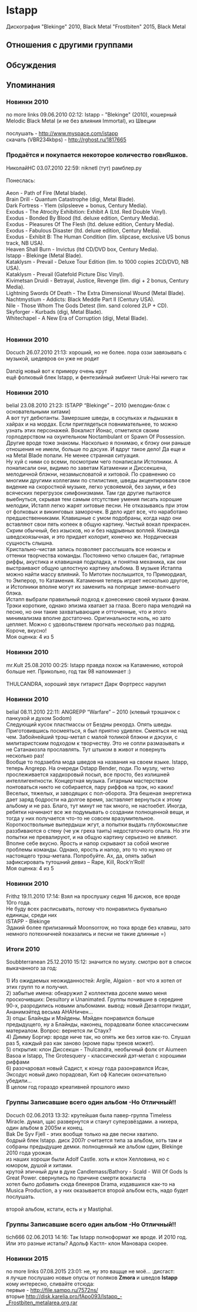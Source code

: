 # Istapp

Дискография
"Blekinge" 2010, Black Metal
"Frostbiten" 2015, Black Metal

## Отношения с другими группами


## Обсуждения


## Упоминания

### Новинки 2010

no more links 09.06.2010 02:12:
Istapp - "Blekinge" (2010), кошерный Melodic Black Metal (и не без влияния Immortal), из Швеции<BR><BR>послушать - <A HREF="http://www.myspace.com/istapp" TARGET="_blank">http://www.myspace.com/istapp</A><BR>скачать (VBR234kbps) - <A HREF="http://rghost.ru/1817665" TARGET="_blank">http://rghost.ru/1817665</A><BR>

### Продаётся и покупается некоторое количество говнЯшков.

НиколайНС 03.07.2010 22:59:
niknetl (тут) рамблер.ру<BR><BR>Понеслась:<BR><BR>Aeon - Path of Fire (Metal blade).<BR>Brain Drill - Quantum Catastrophe (digi, Metal Blade).<BR>Dark Fortress - Ylem (slipsleeve + bonus, Century Media).<BR>Exodus - The Atrocity Exhibition: Exhibit A (Ltd. Red Double Vinyl).<BR>Exodus - Bonded By Blood (ltd. deluxe edition, Century Media).<BR>Exodus - Pleasures Of The Flesh (ltd. deluxe edition, Century Media).<BR>Exodus - Fabulous Disaster (ltd. deluxe edition, Century Media).<BR>Exodus - Exhibit B: The Human Condition (lim. slipcase, exclusive US bonus track, NB USA). <BR>Heaven Shall Burn - Invictus (ltd CD/DVD box, Century Media).<BR>Istapp - Blekinge (Metal Blade).<BR>Kataklysm - Prevail - Deluxe Tour Edition (lim. to 1000 copies 2CD/DVD, NB USA).<BR>Kataklysm - Prevail (Gatefold Picture Disc Vinyl).<BR>Kivimetsan Druidi - Betrayal, Justice, Revenge (lim. digi + 2 bonus, Century Media).<BR>Lightning Swords Of Death - The Extra Dimensional Wound (Metal Blade).<BR>Nachtmystium - Addicts: Black Meddle Part II (Century USA).<BR>Nile - Those Whom The Gods Detest (lim. sand colored 2LP + CD).<BR>Skyforger - Kurbads (digi, Metal Blade).<BR>Whitechapel - A New Era of Corruption (digi, Metal Blade).<BR><BR>

### Новинки 2010

Docuch 26.07.2010 21:13:
хороший, но не более. пора оззи завязывать с музыкой, шедевров он уже не родит<BR><BR>Danzig новый вот к примеру очень крут<BR>ещё фолковый блек Istapp, и фентезийный эмбиент Uruk-Hai ничего так

### Новинки 2010

belial 23.08.2010 21:23:
ISTAPP “Blekinge” – 2010 (мелодик-блэк с основательными хитами)<BR>А вот тут дебютанты. Замерзшие шведы, в сосульках и льдышках в хайрах и на мордах. Если приглядеться повнимательнее, то можно узнать этих персонажей. Вокалист Йонас, отметился своим горлодерством на охуительном Noctambulant от Spawn Of Possession. Другие вроде тоже знакомы. Насколько я понимаю, к блэку они раньше отношения не имели, больше по дэсухе. И вдруг такое дело! Да еще и на Metal Blade попали. Не менее странная ситуация. <BR>Ну хуй с ними со всеми, посмотрим чего понаписали Истопники. А понаписали они, видимо по заветам Катамении и Диссекшена, мелодичной блэкни, незамысловатой и хитовой. По сравнению со многими другими коллегами по стилистике, шведы акцентировали свое видение на скоростной музыке, легко усвояемой, без зауми, и без всяческих перегрузок симфонизмами. Там где другие пытаются выебнуться, скрывая тем самым отсутствие умения писать хорошие мелодии, Истапп легко жарят хитовые песни. Не отказываясь при этом от фолковых и викинговых заморочек. В дело идет все, что наработано предшественниками. Клавишные с умом подобраны, когда надо они вставляют свои пять копеек в общую картину. Чистый вокал прекрасен. Скрим обычный, без изысков, но и без надрывных воплей. Команда шведскоязычная, и это придает колорит, конечно же. Нордическая сущность слышна. <BR>Кристально-чистая запись позволяет расслышать все нюансы и оттенки творчества команды. Постоянно четко слышен бас, гитарные риффы, акустика и клавишная подкладка, и понятна механика, как они выстраивают общую целостную картину альбома. В музыке Истаппа можно найти массу влияний. То Митотин послышится, то Примордиал, то Эмперор, то Катамения. Катамения теперь играет несколько другое, и Истопники вполне могут их заменить на поприще зимне-волчьего блэка.  <BR>Истапп выбрали правильный подход к донесению своей музыки фэнам. Трэки короткие, однако эпизма хватает за глаза. Всего пара мелодий на песню, но они такие захватывающие и отточенные, что и этого минимализма вполне достаточно. Оригинальности ноль, но зато цепляет. Можно с удовольствием прогнать несколько раз подряд. Короче, вкусно! <BR>Моя оценка: 4 из 5   <BR>

### Новинки 2010

mr.Kult 25.08.2010 00:25:
Istapp правда похож на Катамению, которой больше нет. Прикольно, год так 98 напоминает :)<BR><BR>THULCANDRA, хороший звук гитарист Дарк Фортресс нарулил

### Новинки 2010

belial 08.11.2010 22:11:
ANGREPP “Warfare” – 2010 (клевый трэшачок с панкухой и духом Sodom)<BR>Следующий кусок пластмассы от Бездны рекордз. Опять шведы. Приготовившись посмеяться, я был приятно удивлен. Смеяться не над чем. Забойнейший трэш-метал с малой толикой блэкни и дэсухи, с милитаристским подходом к творчеству. Это не сопли размазывать и не Сатанакозла прославлять. Тут штыком в живот и повернуть несколько раз!<BR>Вообще то подзаебла мода шведов на названия на своем языке. Istapp, теперь Angrepp. На очереди Ostapp Bender, поди. По музлу, четко прослеживается хардкоровый посыл, все просто, без излишней интеллигентности. Концертная музыка. Гитарным мастерством понтоваться никто не собирается, пару риффов на трэк, но каких! Веселых, тяжелых, и заводящих с пол-оборота. Эта бешеная энергетика дает заряд бодрости на долгое время, заставляет вернуться к этому альбому и не раз. Благо, тут минут не так много, не настоебет. Иногда, ребятки начинают все же подумывать о создании полноценной вещи, и тогда у них получается что-то не совсем вразумительное. Короткоствольные выпердыши жгут, а попытки выдать глубокомыслие раззбиваются о стену (че уж греха таить) недостаточного опыта. Но эти попытки не превалируют, и на общую картину серьезно не влияют. <BR>Вполне себе вкусно. Ярость и напор скрывают за собой многие проблемы команды. Однако, ярость и напор, это то что нужно от настоящего трэш-метала. Попробуйте. Ах, да, опять забыл зафиксировать тутошний девиз – Rape, Kill, Rock’n’Roll!<BR>Моя оценка: 4 из 5        <BR>

### Новинки 2010

Frithz 19.11.2010 17:14:
Взял на прослушку седня 16 дисков, все вроде 10го года.<BR>Не буду всех расписывать, потому что понравились буквально единицы, среди них<BR>ISTAPP - Blekinge<BR>Эдакий более прилизанный Moonsorrow, но тока вроде без клавиш, зато немного потехничней показались и песни не такие длинные =)

### Итоги 2010

Soubbterranean 25.12.2010 15:12:
значится по музлу. смотрю вот в список выкачанного за год:<BR><BR>1) Из ожидаемых неожиданностей: Argile, Algaion - вот что я хотел от этих групп то и получил.<BR>2) забытые имена: обнаружил 2 коллектива доселе мимо меня проскочивших: Desultory и Unanimated. Группы почившие в середине 90-х, разродились новыми альбомами. вывод: новый Дезалтори пиздат, Ананимэйтед весьма АНАНичен...<BR>3) отцы: Блайнды и Мэйдены. Мэйден понравился больше предыдущего, ну а Блайнды, наконец, порадовали более классическим материалом. Вопрос: вернется ли Стаух?<BR>4) Димму Боргир: вроде ниче так, но опять же без хитов как-то. Слушал раз 5, каждый раз как заново (кроме пары треков может).<BR>5) открытия: клон Диссекшн - Thulcandra, необычный фолк от Aiumeen Basoa и Istapp, The Grotesquery - классический дэт-метал с хорошими риффами<BR>6) разочаровал новый Садист, к концу года разонравился Исан, Эксодус новый дико порадовал, Кип оф Калесин окончательно убедили...<BR>В целом год гораздо креативней прошлого имхо

### Группы Записавшие всего один альбом -Но Отличный!!

Docuch 02.06.2013 13:32:
крутейшая была павер-группа Timeless Miracle. думал, щас развернутся и станут суперзвёздами. а нихера, один альбом в 2005м и конец.<BR>Bak De Syv Fjell - этих вообще только на две песни хватило.<BR>бодрый блек Istapp. диск 2007г считается типа за альбом, хоть там и собраны предыдущие демки. полноценный же альбом один, Blekinge 2010 года урожая.<BR>из наших хороши были Adolf Castle. хоть и клон Хелловина, но с юмором, душой и хитами.<BR>крутой эпичный дум в духе Candlemass/Bathory - Scald - Will Of Gods Is Great Power. свернулись по причине смерти вокалиста<BR>хотел было добавить сюда блекеров Drama, издавшихся как-то на Musica Production, а у них оказывается второй альбом есть, надо будет послушать.<BR><BR>второй альбом, кстати, есть и у Mastiphal.

### Группы Записавшие всего один альбом -Но Отличный!!

tich666 02.06.2013 14:16:
Так Istapp полноформат же вроде. И 2010 год. Или это разные истапы? Адольф Кастл- клон Мановара скорее.

### Новинки 2015

no more links 07.08.2015 23:01:
не, ну это ващще не моё... :дисгаст: <BR>я лучше послушаю новые опусы от поляков <B>Zmora</B> и шведов <B>Istapp</B><BR>кому интересно, сливайте отсюда:<BR>первые - <A HREF="http://file.sampo.ru/7572ns/" TARGET="_blank">http://file.sampo.ru/7572ns/</A><BR>вторые <A HREF="http://disk.karelia.pro/fApo093/Istapp_-_Frostbiten_metalarea.org.rar" TARGET="_blank">http://disk.karelia.pro/fApo093/Istapp_-_Frostbiten_metalarea.org.rar</A>

